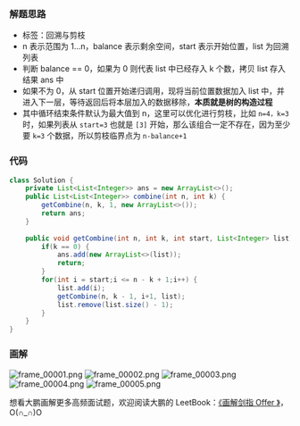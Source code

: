 ### 解题思路

- 标签：回溯与剪枝
- n 表示范围为 1...n，balance 表示剩余空间，start 表示开始位置，list 为回溯列表
- 判断 balance == 0，如果为 0 则代表 list 中已经存入 k 个数，拷贝 list 存入结果 ans 中
- 如果不为 0，从 start 位置开始递归调用，现将当前位置数据加入 list 中，并进入下一层，等待返回后将本层加入的数据移除，**本质就是树的构造过程**
- 其中循环结束条件默认为最大值到 n，这里可以优化进行剪枝，比如 `n=4，k=3` 时，如果列表从 `start=3` 也就是 `[3]` 开始，那么该组合一定不存在，因为至少要 `k=3` 个数据，所以剪枝临界点为 `n-balance+1`

### 代码

```Java []
class Solution {
    private List<List<Integer>> ans = new ArrayList<>();
    public List<List<Integer>> combine(int n, int k) {
        getCombine(n, k, 1, new ArrayList<>());
        return ans;
    }
    
    public void getCombine(int n, int k, int start, List<Integer> list) {
        if(k == 0) {
            ans.add(new ArrayList<>(list));
            return;
        }
        for(int i = start;i <= n - k + 1;i++) {
            list.add(i);
            getCombine(n, k - 1, i+1, list);
            list.remove(list.size() - 1);
        }
    }
}
```

### 画解


 ![frame_00001.png](https://pic.leetcode-cn.com/56fc86462db842d44a7e3e7983a7b5b01c8c25d106a9f4296c500d6d84478d74-frame_00001.png) ![frame_00002.png](https://pic.leetcode-cn.com/e4bec9a5d9a76fa4e369ce9bd1422c606155d92fdf81014426b41f5479c7faff-frame_00002.png) ![frame_00003.png](https://pic.leetcode-cn.com/4fbddb60995860f7b4c74f915cf220ce164ee4043b1a60a635d22f969c9c0dbb-frame_00003.png) ![frame_00004.png](https://pic.leetcode-cn.com/df42c567454065d283b99fb51ce74ba780c14e2193873b734a5c4266567465a8-frame_00004.png) ![frame_00005.png](https://pic.leetcode-cn.com/bf789bff2b0121f69ff9dc9297a55551bfa79e600224d32921e37954ea0dec36-frame_00005.png) 


想看大鹏画解更多高频面试题，欢迎阅读大鹏的 LeetBook：[《画解剑指 Offer 》](https://leetcode-cn.com/leetbook/detail/illustrate-lcof/)，O(∩_∩)O